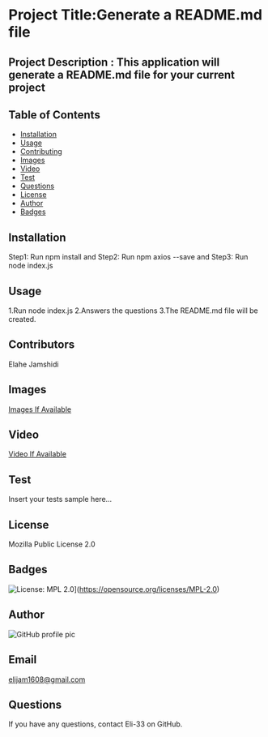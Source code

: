 
 
  # Project Title:Generate a README.md file

  ## Project Description : This application will generate a README.md file for your current project

  ## Table of Contents
  * [Installation](#installation)
  * [Usage](#usage)
  * [Contributing](#contributing)
  * [Images](#images)
  * [Video](#video)
  * [Test](#test)
  * [Questions](#questions)
  * [License](#license)
  * [Author](#Author)
  * [Badges](#badges)

  ## Installation
  Step1: Run npm install and Step2: Run npm axios --save and Step3: Run node index.js

  ## Usage
  1.Run node index.js 2.Answers the questions 3.The README.md file will be created. 

  ## Contributors
   Elahe Jamshidi

  ## Images
  [Images If Available](N)
  
  ## Video
  [Video If Available](N)

  ## Test
  Insert your tests sample here...

  
  ## License
  Mozilla Public License 2.0

  ## Badges
  ![License: MPL 2.0](https://img.shields.io/badge/License-MPL%202.0-brightgreen.svg)](https://opensource.org/licenses/MPL-2.0)
  
  ## Author 
  ![GitHub profile pic](https://avatars1.githubusercontent.com/u/66298307?v=4)

  ## Email
  elijam1608@gmail.com

  ## Questions
  If you have any questions, contact Eli-33 on GitHub.

